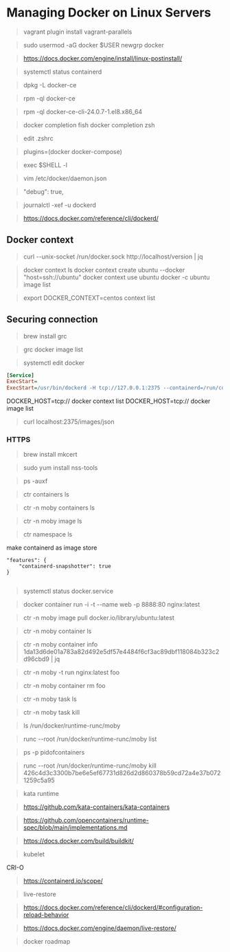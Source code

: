 # Managing Docker on Linux Servers

> vagrant plugin install vagrant-parallels

> sudo usermod -aG docker $USER
> newgrp docker

> https://docs.docker.com/engine/install/linux-postinstall/

> systemctl status containerd

> dpkg -L docker-ce

> rpm -ql  docker-ce

> rpm -ql  docker-ce-cli-24.0.7-1.el8.x86_64

> docker  completion fish
> docker  completion zsh


> edit .zshrc 

> plugins=(docker docker-compose)

> exec $SHELL -l

> vim /etc/docker/daemon.json

> "debug": true,


> journalctl -xef -u dockerd

> https://docs.docker.com/reference/cli/dockerd/


## Docker context

> curl --unix-socket /run/docker.sock http://localhost/version | jq

> docker context ls
> docker context create ubuntu --docker "host=ssh://ubuntu"
> docker context use ubuntu
> docker -c ubuntu image list

> export DOCKER_CONTEXT=centos context list

## Securing connection

> brew install grc

> grc docker image list

> systemctl edit docker


```ini
[Service]
ExecStart=
ExecStart=/usr/bin/dockerd -H tcp://127.0.0.1:2375 --containerd=/run/containerd/containerd.sock
```
DOCKER_HOST=tcp:// docker context list
DOCKER_HOST=tcp:// docker image list

> curl localhost:2375/images/json

### HTTPS

> brew install mkcert

> sudo yum install nss-tools


> ps -auxf

> ctr containers ls

> ctr -n moby containers ls

> ctr -n moby image ls

> ctr namespace ls


make containerd as image store

```
"features": {
    "containerd-snapshotter": true
}


```

> systemctl status docker.service

> docker container run  -i -t --name web -p 8888:80 nginx:latest


> ctr -n moby image pull docker.io/library/ubuntu:latest

> ctr -n moby container ls

> ctr -n moby container info 1da13d6de01a783a82d492e5df57e4484f6cf3ac89dbf118084b323c2d96cbd9  | jq

> ctr -n moby -t run nginx:latest foo

> ctr -n moby container rm foo

> ctr -n moby task ls

> ctr -n moby task kill


> ls /run/docker/runtime-runc/moby

> runc --root /run/docker/runtime-runc/moby list


> ps -p pidofcontainers

> runc --root /run/docker/runtime-runc/moby kill 426c4d3c3300b7be6e5ef67731d826d2d860378b59cd72a4e37b0721259c5a95


> kata runtime

> https://github.com/kata-containers/kata-containers

> https://github.com/opencontainers/runtime-spec/blob/main/implementations.md

> https://docs.docker.com/build/buildkit/


> kubelet

CRI-O

> https://containerd.io/scope/


> live-restore


> https://docs.docker.com/reference/cli/dockerd/#configuration-reload-behavior


> https://docs.docker.com/engine/daemon/live-restore/

> docker roadmap

